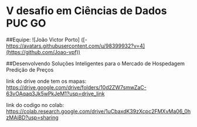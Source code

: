 # V desafio em Ciências de Dados PUC GO
##Equipe:
![João Victor Porto] ([-https://avatars.githubusercontent.com/u/98399932?v=4](https://github.com/Joao-vpf))

##Desenvolvendo Soluções Inteligentes para o Mercado de Hospedagem Predição de Preços

link do drive onde tem os mapas: https://drive.google.com/drive/folders/10d2ZW7smwZaC-63vOAqaq3Jk5wPkJeM1?usp=drive_link

link do codigo no colab: https://colab.research.google.com/drive/1uCbaxdK39zXcpc2FMXvMa06_0hzMAiBD?usp=sharing
